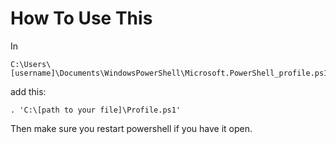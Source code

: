 # How To Use This

In

    C:\Users\[username]\Documents\WindowsPowerShell\Microsoft.PowerShell_profile.ps1

add this:

    . 'C:\[path to your file]\Profile.ps1'

Then make sure you restart powershell if you have it open.